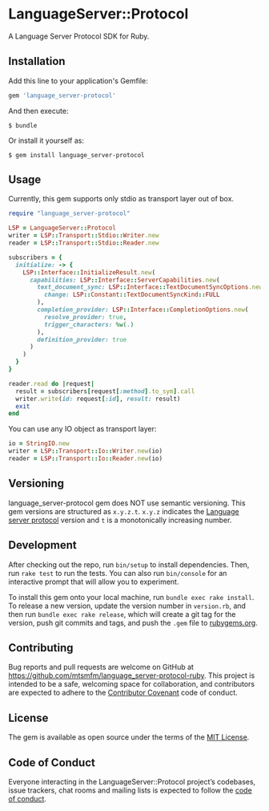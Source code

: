 # LanguageServer::Protocol

A Language Server Protocol SDK for Ruby.

## Installation

Add this line to your application's Gemfile:

```ruby
gem 'language_server-protocol'
```

And then execute:

    $ bundle

Or install it yourself as:

    $ gem install language_server-protocol

## Usage

Currently, this gem supports only stdio as transport layer out of box.

```ruby
require "language_server-protocol"

LSP = LanguageServer::Protocol
writer = LSP::Transport::Stdio::Writer.new
reader = LSP::Transport::Stdio::Reader.new

subscribers = {
  initialize: -> {
    LSP::Interface::InitializeResult.new(
      capabilities: LSP::Interface::ServerCapabilities.new(
        text_document_sync: LSP::Interface::TextDocumentSyncOptions.new(
          change: LSP::Constant::TextDocumentSyncKind::FULL
        ),
        completion_provider: LSP::Interface::CompletionOptions.new(
          resolve_provider: true,
          trigger_characters: %w(.)
        ),
        definition_provider: true
      )
    )
  }
}

reader.read do |request|
  result = subscribers[request[:method].to_sym].call
  writer.write(id: request[:id], result: result)
  exit
end
```

You can use any IO object as transport layer:

```ruby
io = StringIO.new
writer = LSP::Transport::Io::Writer.new(io)
reader = LSP::Transport::Io::Reader.new(io)
```

## Versioning

language_server-protocol gem does NOT use semantic versioning.
This gem versions are structured as `x.y.z.t`.
`x.y.z` indicates the [Language server protocol](https://github.com/Microsoft/language-server-protocol/) version and `t` is a monotonically increasing number.

## Development

After checking out the repo, run `bin/setup` to install dependencies. Then, run `rake test` to run the tests. You can also run `bin/console` for an interactive prompt that will allow you to experiment.

To install this gem onto your local machine, run `bundle exec rake install`. To release a new version, update the version number in `version.rb`, and then run `bundle exec rake release`, which will create a git tag for the version, push git commits and tags, and push the `.gem` file to [rubygems.org](https://rubygems.org).

## Contributing

Bug reports and pull requests are welcome on GitHub at https://github.com/mtsmfm/language_server-protocol-ruby. This project is intended to be a safe, welcoming space for collaboration, and contributors are expected to adhere to the [Contributor Covenant](http://contributor-covenant.org) code of conduct.

## License

The gem is available as open source under the terms of the [MIT License](http://opensource.org/licenses/MIT).

## Code of Conduct

Everyone interacting in the LanguageServer::Protocol project’s codebases, issue trackers, chat rooms and mailing lists is expected to follow the [code of conduct](https://github.com/[USERNAME]/language_server-protocol/blob/master/CODE_OF_CONDUCT.md).
